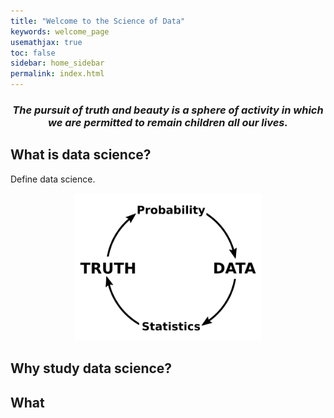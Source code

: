 ```yaml
---
title: "Welcome to the Science of Data"
keywords: welcome_page
usemathjax: true
toc: false
sidebar: home_sidebar
permalink: index.html
---
```


<h3 align="center">
<i>The pursuit of truth and beauty is a sphere of activity in which we are permitted to remain children all our lives.</i>
</h3>

## What is data science?


Define data science.

<p align="center">
  <img src="images/prob/cycle.png" style="width:300px;height:auto;"/>
</p>

## Why study data science?

## What
